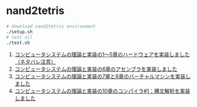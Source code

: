 # nand2tetris

```bash
# download nand2tetris environment
./setup.sh
# test all
./test.sh
```

1. [コンピュータシステムの理論と実装の1〜5章のハードウェアを実装しました（ネタバレ注意）](https://nihemak.hatenablog.com/entry/2019/04/28/150541)
2. [コンピュータシステムの理論と実装の6章のアセンブラを実装しました](https://nihemak.hatenablog.com/entry/2020/05/06/190858)
3. [コンピュータシステムの理論と実装の7章と8章のバーチャルマシンを実装しました](https://nihemak.hatenablog.com/entry/2020/06/13/191644)
4. [コンピュータシステムの理論と実装の10章のコンパイラ#1：構文解析を実装しました](https://nihemak.hatenablog.com/entry/2020/07/26/201122)

